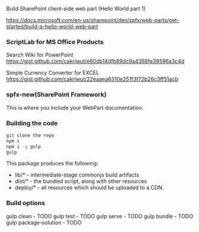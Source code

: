Build SharePoint client-side web part (Hello World part 1)

https://docs.microsoft.com/en-us/sharepoint/dev/spfx/web-parts/get-started/build-a-hello-world-web-part

### ScriptLab for MS Office Products

Search Wiki for PowerPoint
https://gist.github.com/cakriwut/e60db14dfb89dc9a4368fe39596a3c4d

Simple Currency Converter for  EXCEL
https://gist.github.com/cakriwut/22eaaea6310e251f3f72b26c3ff51acb

### spfx-new(SharePoint Framework)

This is where you include your WebPart documentation.

### Building the code

```bash
git clone the repo
npm i
npm i -g gulp
gulp
```

This package produces the following:

* lib/* - intermediate-stage commonjs build artifacts
* dist/* - the bundled script, along with other resources
* deploy/* - all resources which should be uploaded to a CDN.

### Build options

gulp clean - TODO
gulp test - TODO
gulp serve - TODO
gulp bundle - TODO
gulp package-solution - TODO

